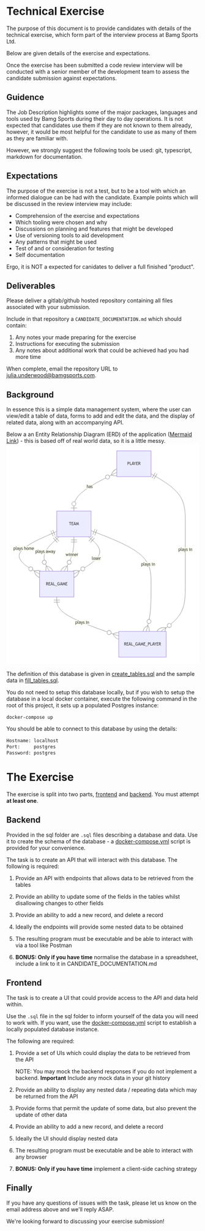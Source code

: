 # Technical Exercise

The purpose of this document is to provide candidates with details of the technical exercise, which form part of the interview process at Bamg Sports Ltd.

Below are given details of the exercise and expectations.

Once the exercise has been submitted a code review interview will be conducted with a senior member of the development team to assess the candidate submission against expectations.

## Guidence

The Job Description highlights some of the major packages, languages and tools used by Bamg Sports during their day to day operations.  It is not expected that candidates use them if they are not known to them already, however, it would be most helpful for the candidate to use as many of them as they are familiar with.

However, we strongly suggest the following tools be used: git, typescript, markdown for documentation.

## Expectations

The purpose of the exercise is not a test, but to be a tool with which an informed dialogue can be had with the candidate.  Example points which will be discussed in the review interview may include:

* Comprehension of the exercise and expectations
* Which tooling were chosen and why
* Discussions on planning and features that might be developed
* Use of versioning tools to aid development
* Any patterns that might be used
* Test of and or consideration for testing
* Self documentation

Ergo, it is NOT a expected for canidates to deliver a full finished "product".

## Deliverables

Please deliver a gitlab/github hosted repository containing all files associated with your submission.

Include in that repository a `CANDIDATE_DOCUMENTATION.md` which should contain:
1. Any notes your made preparing for the exercise
1. Instructions for executing the submission
1. Any notes about additional work that could be achieved had you had more time

When complete, email the repository URL to julia.underwood@bamgsports.com.


## Background
In essence this is a simple data management system, where the user can view/edit a table of data, forms to add and edit the data, and the display of related data, along with an accompanying API.

Below a an Entity Relationship Diagram (ERD) of the application ([Mermaid Link](https://mermaid.live/edit#pako:eNqV0cEKgzAMBuBXKTnPF_AmrOyiMNwug4IEjVPQVmpFxPrus3PMMQ9uPTZfSvJ3hFRlBD6QPpZ411gLyeZzDoMbj9mkPE9ZduVBxHwmoMBWwCKed9bO9ZHFPAiTUxBxZ5oKh5YVqqYfKfY47NK-lJL0LqtUu6p3ZUOTZb91hlJumpKPDKxl_3e4Ib-9kHCAmnSNZTanProXBJiCXFoOZ5RjVxlnp5liZ9RlkCn4Rnd0gK7J0NDrq8DPsWppegBp9Iow)) - this is based off of real world data, so it is a little messy.
<img width="809" alt="ER_Diagram" src="./images/team-game-player.png">

The definition of this database is given in [create_tables.sql](./sql/create_tables.sql) and the sample data in [fill_tables.sql](./sql/fill_tables.sql).

You do not need to setup this database locally, but if you wish to setup the database in a local docker container, execute the following command in the root of this project, it sets up a populated Postgres instance:

    docker-compose up

You should be able to connect to this database by using the details:

    Hostname: localhost
    Port:     postgres
    Password: postgres


# The Exercise

The exercise is split into two parts, [frontend](#frontend) and [backend](#backend).  You must attempt **at least one**.

## Backend

Provided in the sql folder are `.sql` files describing a database and data.  Use it to create the schema of the database - a [docker-compose.yml](docker-compose.yml) script is provided for your convenience.

The task is to create an API that will interact with this database.  The following is required:

1. Provide an API with endpoints that allows data to be retrieved from the tables
1. Provide an ability to update some of the fields in the tables whilst disallowing changes to other fields
1. Provide an ability to add a new record, and delete a record
1. Ideally the endpoints will provide some nested data to be obtained
1. The resulting program must be executable and be able to interact with via a tool like Postman

1. **BONUS: Only if you have time** normalise the database in a spreadsheet, include a link to it in CANDIDATE_DOCUMENTATION.md

## Frontend

The task is to create a UI that could provide access to the API and data held within.  

Use the `.sql` file in the sql folder to inform yourself of the data you will need to work with.  If you want, use the [docker-compose.yml](docker-compose.yml) script to establish a locally populated database instance.

The following are required:

1. Provide a set of UIs which could display the data to be retrieved from the API

    NOTE: You may mock the backend responses if you do not implement a backend.  **Important** Include any mock data in your git history

1. Provide an ability to display any nested data / repeating data which may be returned from the API
1. Provide forms that permit the update of some data, but also prevent the update of other data
1. Provide an ability to add a new record, and delete a record
1. Ideally the UI should display nested data
1. The resulting program must be executable and be able to interact with any browser
1. **BONUS: Only if you have time** implement a client-side caching strategy

## Finally
If you have any questions of issues with the task, please let us know on the email address above and we'll reply ASAP.

We're looking forward to discussing your exercise submission!